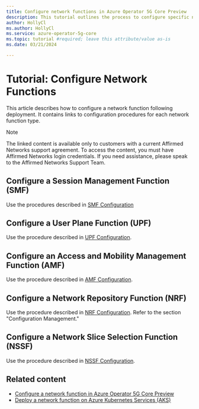 ```yaml
---
title: Configure network functions in Azure Operator 5G Core Preview
description: This tutorial outlines the process to configure specific network functions--including SMF, UPF, AMF, NRF, and NSSF--in Azure Operator 5G Core Preview.
author: HollyCl
ms.author: HollyCl
ms.service: azure-operator-5g-core
ms.topic: tutorial #required; leave this attribute/value as-is
ms.date: 03/21/2024

---
```


# Tutorial: Configure Network Functions

This article describes how to configure a network function following deployment. It contains links to configuration procedures for each network function type.

> [!NOTE]
> The linked content is available only to customers with a current Affirmed Networks support agreement. To access the content, you must have  Affirmed Networks login credentials. If you need assistance, please speak to the Affirmed Networks Support Team.


## Configure a Session Management Function (SMF)

Use the procedures described in [SMF Configuration](https://manuals.metaswitch.com/UC/4.3.0/UnityCloud_Overview/Content/NetworkFunctions/SMF/SMF_configuration.htm)

## Configure a User Plane Function (UPF)

Use the procedure described in [UPF Configuration](https://manuals.metaswitch.com/UC/4.3.0/UnityCloud_Overview/Content/NetworkFunctions/UPF/Configuration.htm).

## Configure an Access and Mobility Management Function (AMF)

Use the procedure described in [AMF Configuration](https://manuals.metaswitch.com/UC/4.3.0/UnityCloud_Overview/Content/NetworkFunctions/AMF/AMF_Configuration_Overview.htm ).

## Configure a Network Repository Function (NRF)

Use the procedure described in [NRF Configuration](https://manuals.metaswitch.com/UC/4.3.0/UnityCloud_Overview/Content/NetworkFunctions/NRF/NRF_Functional_Overview.htm ). Refer to the section "Configuration Management."

## Configure a Network Slice Selection Function (NSSF)

Use the procedure described in [NSSF Configuration](https://manuals.metaswitch.com/UC/4.3.0/UnityCloud_Overview/Content/NetworkFunctions/NSSF/NSSF_Configuration_Overview.htm).


## Related content

- [Configure a network function in Azure Operator 5G Core Preview](how-to-configure-network-function.md)
- [Deploy a network function on Azure Kubernetes Services (AKS)](how-to-deploy-network-functions.md)

